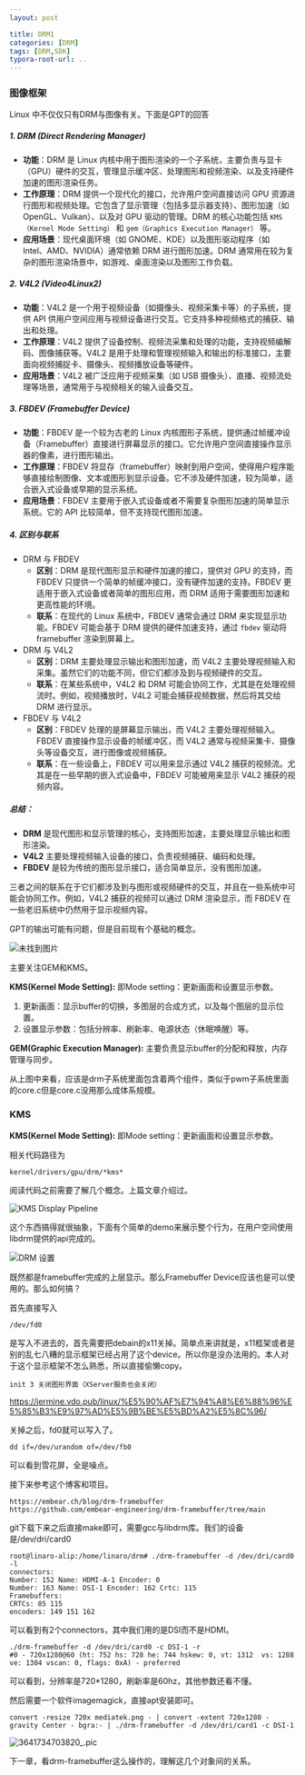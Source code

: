 ```yaml
---
layout: post

title: DRM1
categories: [DRM]
tags: [DRM,SDK]
typora-root-url: ..
---
```

### 图像框架

Linux 中不仅仅只有DRM与图像有关。下面是GPT的回答

##### 1. **DRM (Direct Rendering Manager)**

- **功能**：DRM 是 Linux 内核中用于图形渲染的一个子系统，主要负责与显卡（GPU）硬件的交互，管理显示缓冲区、处理图形和视频渲染、以及支持硬件加速的图形渲染任务。
- **工作原理**：DRM 提供一个现代化的接口，允许用户空间直接访问 GPU 资源进行图形和视频处理。它包含了显示管理（包括多显示器支持）、图形加速（如 OpenGL、Vulkan）、以及对 GPU 驱动的管理。DRM 的核心功能包括 `KMS（Kernel Mode Setting）` 和 `gem（Graphics Execution Manager）` 等。
- **应用场景**：现代桌面环境（如 GNOME、KDE）以及图形驱动程序（如 Intel、AMD、NVIDIA）通常依赖 DRM 进行图形加速。DRM 通常用在较为复杂的图形渲染场景中，如游戏、桌面渲染以及图形工作负载。

##### 2. **V4L2 (Video4Linux2)**

- **功能**：V4L2 是一个用于视频设备（如摄像头、视频采集卡等）的子系统，提供 API 供用户空间应用与视频设备进行交互。它支持多种视频格式的捕获、输出和处理。
- **工作原理**：V4L2 提供了设备控制、视频流采集和处理的功能，支持视频编解码、图像捕获等。V4L2 是用于处理和管理视频输入和输出的标准接口，主要面向视频捕捉卡、摄像头、视频播放设备等硬件。
- **应用场景**：V4L2 被广泛应用于视频采集（如 USB 摄像头）、直播、视频流处理等场景，通常用于与视频相关的输入设备交互。

##### 3. **FBDEV (Framebuffer Device)**

- **功能**：FBDEV 是一个较为古老的 Linux 内核图形子系统，提供通过帧缓冲设备（Framebuffer）直接进行屏幕显示的接口。它允许用户空间直接操作显示器的像素，进行图形输出。
- **工作原理**：FBDEV 将显存（framebuffer）映射到用户空间，使得用户程序能够直接绘制图像、文本或图形到显示设备。它不涉及硬件加速，较为简单，适合嵌入式设备或早期的显示系统。
- **应用场景**：FBDEV 主要用于嵌入式设备或者不需要复杂图形加速的简单显示系统。它的 API 比较简单，但不支持现代图形加速。

##### 4. **区别与联系**

- DRM 与 FBDEV
  - **区别**：DRM 是现代图形显示和硬件加速的接口，提供对 GPU 的支持，而 FBDEV 只提供一个简单的帧缓冲接口，没有硬件加速的支持。FBDEV 更适用于嵌入式设备或者简单的图形应用，而 DRM 适用于需要图形加速和更高性能的环境。
  - **联系**：在现代的 Linux 系统中，FBDEV 通常会通过 DRM 来实现显示功能。FBDEV 可能会基于 DRM 提供的硬件加速支持，通过 `fbdev` 驱动将 framebuffer 渲染到屏幕上。
- DRM 与 V4L2
  - **区别**：DRM 主要处理显示输出和图形加速，而 V4L2 主要处理视频输入和采集。虽然它们的功能不同，但它们都涉及到与视频硬件的交互。
  - **联系**：在某些系统中，V4L2 和 DRM 可能会协同工作，尤其是在处理视频流时。例如，视频播放时，V4L2 可能会捕获视频数据，然后将其交给 DRM 进行显示。
- FBDEV 与 V4L2
  - **区别**：FBDEV 处理的是屏幕显示输出，而 V4L2 主要处理视频输入。FBDEV 直接操作显示设备的帧缓冲区，而 V4L2 通常与视频采集卡、摄像头等设备交互，进行图像或视频捕获。
  - **联系**：在一些设备上，FBDEV 可以用来显示通过 V4L2 捕获的视频流。尤其是在一些早期的嵌入式设备中，FBDEV 可能被用来显示 V4L2 捕获的视频内容。

##### 总结：

- **DRM** 是现代图形和显示管理的核心，支持图形加速，主要处理显示输出和图形渲染。
- **V4L2** 主要处理视频输入设备的接口，负责视频捕获、编码和处理。
- **FBDEV** 是较为传统的图形显示接口，适合简单显示，没有图形加速。

三者之间的联系在于它们都涉及到与图形或视频硬件的交互，并且在一些系统中可能会协同工作。例如，V4L2 捕获的视频可以通过 DRM 渲染显示，而 FBDEV 在一些老旧系统中仍然用于显示视频内容。

GPT的输出可能有问题，但是目前现有个基础的概念。



![未找到图片](../assets/pics/drm-1-20241220191431205.png)

主要关注GEM和KMS。

**KMS(Kernel Mode Setting):** 即Mode setting：更新画面和设置显示参数。

1. 更新画面：显示buffer的切换，多图层的合成方式，以及每个图层的显示位置。
2. 设置显示参数：包括分辨率、刷新率、电源状态（休眠唤醒）等。

**GEM(Graphic Execution Manager):** 主要负责显示buffer的分配和释放，内存管理与同步。

从上图中来看，应该是drm子系统里面包含着两个组件，类似于pwm子系统里面的core.c但是core.c没用那么成体系规模。

### KMS

**KMS(Kernel Mode Setting):** 即Mode setting：更新画面和设置显示参数。

相关代码路径为

```
kernel/drivers/gpu/drm/*kms*
```

阅读代码之前需要了解几个概念。上篇文章介绍过。

![KMS Display Pipeline](../assets/pics/DOT-dade12aa9127c64406e41cdf8d7f80694c134db2.svg)

这个东西搞得就很抽象，下面有个简单的demo来展示整个行为，在用户空间使用libdrm提供的api完成的。

![DRM 设置](../assets/pics/drm.png)

既然都是framebuffer完成的上层显示。那么Framebuffer Device应该也是可以使用的。那么如何搞？

首先直接写入

```
/dev/fd0
```

是写入不进去的，首先需要把debain的x11关掉。简单点来讲就是，x11框架或者是别的乱七八糟的显示框架已经占用了这个device。所以你是没办法用的。本人对于这个显示框架不怎么熟悉，所以直接偷懒copy。

```
init 3 关闭图形界面（XServer服务也会关闭）
```

https://jermine.vdo.pub/linux/%E5%90%AF%E7%94%A8%E6%88%96%E5%85%B3%E9%97%AD%E5%9B%BE%E5%BD%A2%E5%8C%96/

关掉之后，fd0就可以写入了。

```
dd if=/dev/urandom of=/dev/fb0
```

可以看到雪花屏，全是噪点。

接下来参考这个博客和项目。

```
https://embear.ch/blog/drm-framebuffer
https://github.com/embear-engineering/drm-framebuffer/tree/main
```

git下载下来之后直接make即可，需要gcc与libdrm库。我们的设备是/dev/dri/card0

```
root@linaro-alip:/home/linaro/drm# ./drm-framebuffer -d /dev/dri/card0 -l
connectors:
Number: 152 Name: HDMI-A-1 Encoder: 0 
Number: 163 Name: DSI-1 Encoder: 162 Crtc: 115
Framebuffers: 
CRTCs: 85 115 
encoders: 149 151 162 
```

可以看到有2个connectors，其中我们用的是DSI而不是HDMI。

```
./drm-framebuffer -d /dev/dri/card0 -c DSI-1 -r                   
#0 - 720x1280@60 (ht: 752 hs: 728 he: 744 hskew: 0, vt: 1312  vs: 1288 ve: 1304 vscan: 0, flags: 0xA) - preferred
```

可以看到，分辨率是720*1280，刷新率是60hz，其他参数还看不懂。

然后需要一个软件imagemagick，直接apt安装即可。

```
convert -resize 720x mediatek.png - | convert -extent 720x1280 -gravity Center - bgra:- | ./drm-framebuffer -d /dev/dri/card1 -c DSI-1
```

![3641734703820_.pic](../assets/pics/3641734703820.jpg)

下一章，看drm-framebuffer这么操作的，理解这几个对象间的关系。